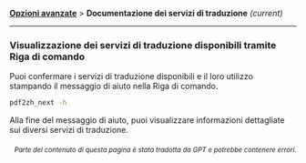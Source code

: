 [**Opzioni avanzate**](./introduction.md) > **Documentazione dei servizi di traduzione** _(current)_

---

### Visualizzazione dei servizi di traduzione disponibili tramite Riga di comando

Puoi confermare i servizi di traduzione disponibili e il loro utilizzo stampando il messaggio di aiuto nella Riga di comando.

```bash
pdf2zh_next -h
```

Alla fine del messaggio di aiuto, puoi visualizzare informazioni dettagliate sui diversi servizi di traduzione.

<div align="right"> 
<h6><small>Parte del contenuto di questa pagina è stata tradotta da GPT e potrebbe contenere errori.</small></h6>